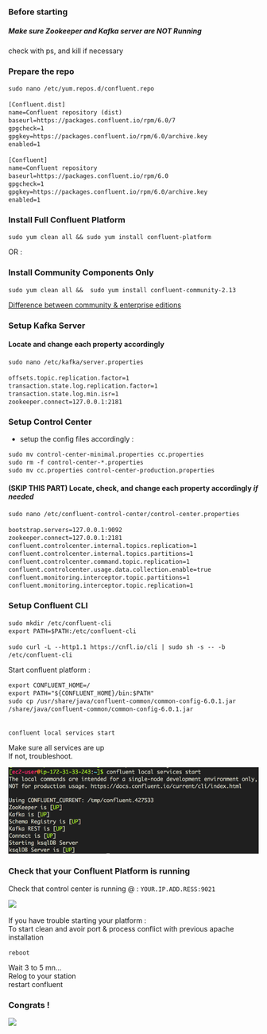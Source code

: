 
### Before starting  

##### Make sure Zookeeper and Kafka server are NOT Running
check with ps, and kill if necessary

### Prepare the repo 
````
sudo nano /etc/yum.repos.d/confluent.repo

[Confluent.dist]
name=Confluent repository (dist)
baseurl=https://packages.confluent.io/rpm/6.0/7
gpgcheck=1
gpgkey=https://packages.confluent.io/rpm/6.0/archive.key
enabled=1

[Confluent]
name=Confluent repository
baseurl=https://packages.confluent.io/rpm/6.0
gpgcheck=1
gpgkey=https://packages.confluent.io/rpm/6.0/archive.key
enabled=1
````

### Install Full Confluent Platform

```
sudo yum clean all && sudo yum install confluent-platform
```

OR : 

### Install Community Components Only

```
sudo yum clean all &&  sudo yum install confluent-community-2.13
```

[Difference between community & enterprise editions](https://docs.confluent.io/platform/current/platform.html#commercial-features)   

### Setup Kafka Server

#### Locate and change each property accordingly
```
sudo nano /etc/kafka/server.properties

offsets.topic.replication.factor=1
transaction.state.log.replication.factor=1
transaction.state.log.min.isr=1
zookeeper.connect=127.0.0.1:2181
```

### Setup Control Center

- setup the config files accordingly : 
````
sudo mv control-center-minimal.properties cc.properties
sudo rm -f control-center-*.properties
sudo mv cc.properties control-center-production.properties 
````

#### (SKIP THIS PART) Locate, check, and change each property accordingly *if needed*
````
sudo nano /etc/confluent-control-center/control-center.properties

bootstrap.servers=127.0.0.1:9092
zookeeper.connect=127.0.0.1:2181
confluent.controlcenter.internal.topics.replication=1
confluent.controlcenter.internal.topics.partitions=1
confluent.controlcenter.command.topic.replication=1
confluent.controlcenter.usage.data.collection.enable=true
confluent.monitoring.interceptor.topic.partitions=1
confluent.monitoring.interceptor.topic.replication=1
````

### Setup Confluent CLI

````
sudo mkdir /etc/confluent-cli
export PATH=$PATH:/etc/confluent-cli

sudo curl -L --http1.1 https://cnfl.io/cli | sudo sh -s -- -b /etc/confluent-cli

````


Start confluent platform :

````
export CONFLUENT_HOME=/
export PATH="${CONFLUENT_HOME}/bin:$PATH"
sudo cp /usr/share/java/confluent-common/common-config-6.0.1.jar /share/java/confluent-common/common-config-6.0.1.jar


confluent local services start
````

Make sure all services are up<br>
If not, troubleshoot.

![](/res/img/confluent-start.png)

### Check that your Confluent Platform is running

Check that control center is running @ : `YOUR.IP.ADD.RESS:9021`

<img src="https://docs.confluent.io/platform/current/_images/c3-topics-overview-page1.png"/>

If you have trouble starting your platform :<br>
To start clean and avoir port & process conflict with previous apache installation 

````
reboot
````

Wait 3 to 5 mn...<br>
Relog to your station <br>
restart confluent

### Congrats !

<img src="https://i.imgflip.com/1lc14d.jpg"/>
